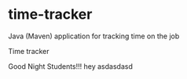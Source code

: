 # time-tracker
Java (Maven) application for tracking time on the job

Time tracker

Good Night Students!!!
 hey
asdasdasd
